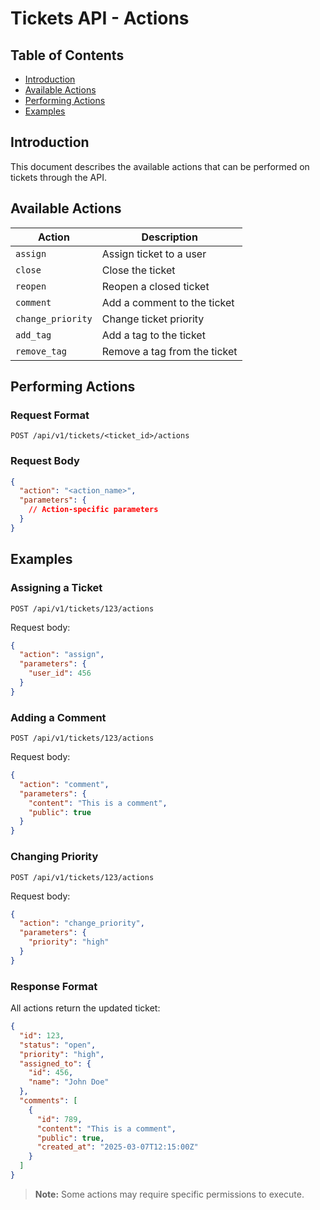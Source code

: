 # Tickets API - Actions

## Table of Contents
- [Introduction](#introduction)
- [Available Actions](#available-actions)
- [Performing Actions](#performing-actions)
- [Examples](#examples)

## Introduction

This document describes the available actions that can be performed on tickets through the API.

## Available Actions

| Action | Description |
|--------|-------------|
| `assign` | Assign ticket to a user |
| `close` | Close the ticket |
| `reopen` | Reopen a closed ticket |
| `comment` | Add a comment to the ticket |
| `change_priority` | Change ticket priority |
| `add_tag` | Add a tag to the ticket |
| `remove_tag` | Remove a tag from the ticket |

## Performing Actions

### Request Format

```http
POST /api/v1/tickets/<ticket_id>/actions
```

### Request Body

```json
{
  "action": "<action_name>",
  "parameters": {
    // Action-specific parameters
  }
}
```

## Examples

### Assigning a Ticket

```http
POST /api/v1/tickets/123/actions
```

Request body:

```json
{
  "action": "assign",
  "parameters": {
    "user_id": 456
  }
}
```

### Adding a Comment

```http
POST /api/v1/tickets/123/actions
```

Request body:

```json
{
  "action": "comment",
  "parameters": {
    "content": "This is a comment",
    "public": true
  }
}
```

### Changing Priority

```http
POST /api/v1/tickets/123/actions
```

Request body:

```json
{
  "action": "change_priority",
  "parameters": {
    "priority": "high"
  }
}
```

### Response Format

All actions return the updated ticket:

```json
{
  "id": 123,
  "status": "open",
  "priority": "high",
  "assigned_to": {
    "id": 456,
    "name": "John Doe"
  },
  "comments": [
    {
      "id": 789,
      "content": "This is a comment",
      "public": true,
      "created_at": "2025-03-07T12:15:00Z"
    }
  ]
}
```

> **Note:** Some actions may require specific permissions to execute.